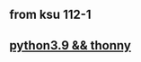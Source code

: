## from ksu 112-1 
## [python3.9 && thonny](https://drive.google.com/file/d/13nwee-ovpyL_BhdBJQAxjmP_qTek3Huf/view?usp=drive_link)
